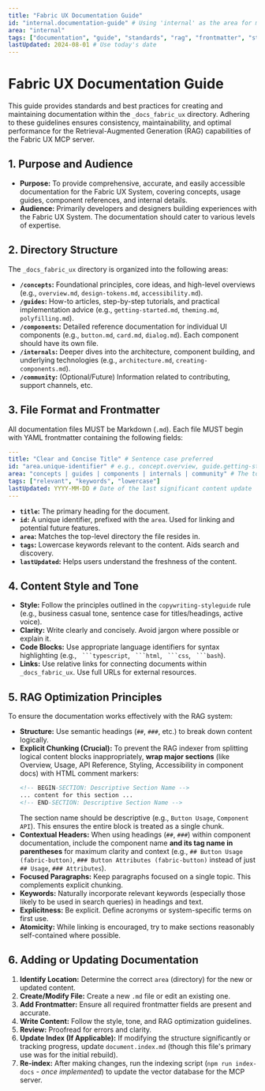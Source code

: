 ```yaml
---
title: "Fabric UX Documentation Guide"
id: "internal.documentation-guide" # Using 'internal' as the area for meta-docs
area: "internal"
tags: ["documentation", "guide", "standards", "rag", "frontmatter", "styleguide", "meta"]
lastUpdated: 2024-08-01 # Use today's date
---
```


# Fabric UX Documentation Guide

This guide provides standards and best practices for creating and maintaining documentation within the `_docs_fabric_ux` directory. Adhering to these guidelines ensures consistency, maintainability, and optimal performance for the Retrieval-Augmented Generation (RAG) capabilities of the Fabric UX MCP server.

## 1. Purpose and Audience

- **Purpose:** To provide comprehensive, accurate, and easily accessible documentation for the Fabric UX System, covering concepts, usage guides, component references, and internal details.
- **Audience:** Primarily developers and designers building experiences with the Fabric UX System. The documentation should cater to various levels of expertise.

## 2. Directory Structure

The `_docs_fabric_ux` directory is organized into the following areas:

- **`/concepts`:** Foundational principles, core ideas, and high-level overviews (e.g., `overview.md`, `design-tokens.md`, `accessibility.md`).
- **`/guides`:** How-to articles, step-by-step tutorials, and practical implementation advice (e.g., `getting-started.md`, `theming.md`, `polyfilling.md`).
- **`/components`:** Detailed reference documentation for individual UI components (e.g., `button.md`, `card.md`, `dialog.md`). Each component should have its own file.
- **`/internals`:** Deeper dives into the architecture, component building, and underlying technologies (e.g., `architecture.md`, `creating-components.md`).
- **`/community`:** (Optional/Future) Information related to contributing, support channels, etc.

## 3. File Format and Frontmatter

All documentation files MUST be Markdown (`.md`). Each file MUST begin with YAML frontmatter containing the following fields:

```yaml
---
title: "Clear and Concise Title" # Sentence case preferred
id: "area.unique-identifier" # e.g., concept.overview, guide.getting-started, component.button
area: "concepts | guides | components | internals | community" # The top-level directory name
tags: ["relevant", "keywords", "lowercase"]
lastUpdated: YYYY-MM-DD # Date of the last significant content update
---
```

- **`title`:** The primary heading for the document.
- **`id`:** A unique identifier, prefixed with the `area`. Used for linking and potential future features.
- **`area`:** Matches the top-level directory the file resides in.
- **`tags`:** Lowercase keywords relevant to the content. Aids search and discovery.
- **`lastUpdated`:** Helps users understand the freshness of the content.

## 4. Content Style and Tone

- **Style:** Follow the principles outlined in the `copywriting-styleguide` rule (e.g., business casual tone, sentence case for titles/headings, active voice).
- **Clarity:** Write clearly and concisely. Avoid jargon where possible or explain it.
- **Code Blocks:** Use appropriate language identifiers for syntax highlighting (e.g., ` ```typescript`, ` ```html`, ` ```css`, ` ```bash`).
- **Links:** Use relative links for connecting documents within `_docs_fabric_ux`. Use full URLs for external resources.

## 5. RAG Optimization Principles

To ensure the documentation works effectively with the RAG system:

- **Structure:** Use semantic headings (`##`, `###`, etc.) to break down content logically.
- **Explicit Chunking (Crucial):** To prevent the RAG indexer from splitting logical content blocks inappropriately, **wrap major sections** (like Overview, Usage, API Reference, Styling, Accessibility in component docs) with HTML comment markers:
  ```html
  <!-- BEGIN-SECTION: Descriptive Section Name -->
  ... content for this section ...
  <!-- END-SECTION: Descriptive Section Name -->
  ```
  The section name should be descriptive (e.g., `Button Usage`, `Component API`). This ensures the entire block is treated as a single chunk.
- **Contextual Headers:** When using headings (`##`, `###`) within component documentation, include the component name **and its tag name in parentheses** for maximum clarity and context (e.g., `## Button Usage (fabric-button)`, `### Button Attributes (fabric-button)` instead of just `## Usage`, `### Attributes`).
- **Focused Paragraphs:** Keep paragraphs focused on a single topic. This complements explicit chunking.
- **Keywords:** Naturally incorporate relevant keywords (especially those likely to be used in search queries) in headings and text.
- **Explicitness:** Be explicit. Define acronyms or system-specific terms on first use.
- **Atomicity:** While linking is encouraged, try to make sections reasonably self-contained where possible.

## 6. Adding or Updating Documentation

1.  **Identify Location:** Determine the correct `area` (directory) for the new or updated content.
2.  **Create/Modify File:** Create a new `.md` file or edit an existing one.
3.  **Add Frontmatter:** Ensure all required frontmatter fields are present and accurate.
4.  **Write Content:** Follow the style, tone, and RAG optimization guidelines.
5.  **Review:** Proofread for errors and clarity.
6.  **Update Index (If Applicable):** If modifying the structure significantly or tracking progress, update `document.index.md` (though this file's primary use was for the initial rebuild).
7.  **Re-index:** After making changes, run the indexing script (`npm run index-docs` - *once implemented*) to update the vector database for the MCP server.
